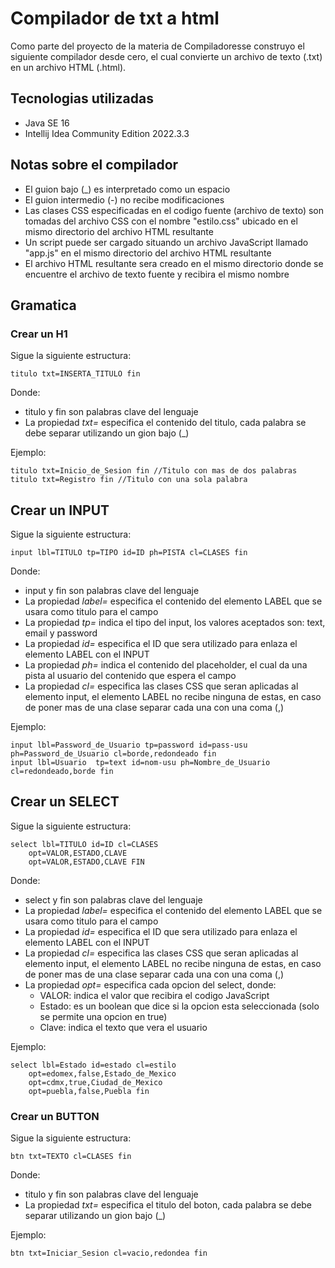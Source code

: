 # Compilador de txt a html

Como parte del proyecto de la materia de Compiladoresse construyo el
siguiente compilador desde cero, el cual convierte un archivo de
texto (.txt) en un archivo HTML (.html).

## Tecnologias utilizadas

-   Java SE 16
-   Intellij Idea Community Edition 2022.3.3

## Notas sobre el compilador

-   El guion bajo (\_) es interpretado como un espacio
-   El guion intermedio (-) no recibe modificaciones
-   Las clases CSS especificadas en el codigo fuente (archivo de texto) son
    tomadas del archivo CSS con el nombre "estilo.css" ubicado en el mismo
    directorio del archivo HTML resultante
-   Un script puede ser cargado situando un archivo JavaScript llamado "app.js"
    en el mismo directorio del archivo HTML resultante
-   El archivo HTML resultante sera creado en el mismo directorio donde se
    encuentre el archivo de texto fuente y recibira el mismo nombre

## Gramatica

### Crear un H1

Sigue la siguiente estructura:

```
titulo txt=INSERTA_TITULO fin
```

Donde:

-   titulo y fin son palabras clave del lenguaje
-   La propiedad _txt=_ especifica el contenido del titulo, cada
    palabra se debe separar utilizando un gion bajo (\_)

Ejemplo:

```
titulo txt=Inicio_de_Sesion fin //Titulo con mas de dos palabras
titulo txt=Registro fin //Titulo con una sola palabra
```

## Crear un INPUT

Sigue la siguiente estructura:

```
input lbl=TITULO tp=TIPO id=ID ph=PISTA cl=CLASES fin
```

Donde:

-   input y fin son palabras clave del lenguaje
-   La propiedad _label=_ especifica el contenido del elemento LABEL que se
    usara como titulo para el campo
-   La propiedad _tp=_ indica el tipo del input, los valores aceptados son:
    text, email y password
-   La propiedad _id=_ especifica el ID que sera utilizado para enlaza el
    elemento LABEL con el INPUT
-   La propiedad _ph=_ indica el contenido del placeholder, el cual da una pista
    al usuario del contenido que espera el campo
-   La propiedad _cl=_ especifica las clases CSS que seran aplicadas al elemento
    input, el elemento LABEL no recibe ninguna de estas, en caso de poner mas de
    una clase separar cada una con una coma (,)

Ejemplo:

```
input lbl=Password_de_Usuario tp=password id=pass-usu ph=Password_de_Usuario cl=borde,redondeado fin
input lbl=Usuario  tp=text id=nom-usu ph=Nombre_de_Usuario cl=redondeado,borde fin
```

## Crear un SELECT

Sigue la siguiente estructura:

```
select lbl=TITULO id=ID cl=CLASES
	opt=VALOR,ESTADO,CLAVE
	opt=VALOR,ESTADO,CLAVE FIN
```

Donde:

-   select y fin son palabras clave del lenguaje
-   La propiedad _label=_ especifica el contenido del elemento LABEL que se
    usara como titulo para el campo
-   La propiedad _id=_ especifica el ID que sera utilizado para enlaza el
    elemento LABEL con el INPUT
-   La propiedad _cl=_ especifica las clases CSS que seran aplicadas al elemento
    input, el elemento LABEL no recibe ninguna de estas, en caso de poner mas de
    una clase separar cada una con una coma (,)
-   La propiedad _opt=_ especifica cada opcion del select, donde:
    -   VALOR: indica el valor que recibira el codigo JavaScript
    -   Estado: es un boolean que dice si la opcion esta seleccionada (solo se
        permite una opcion en true)
    -   Clave: indica el texto que vera el usuario

Ejemplo:

```
select lbl=Estado id=estado cl=estilo
	opt=edomex,false,Estado_de_Mexico
	opt=cdmx,true,Ciudad_de_Mexico
	opt=puebla,false,Puebla fin
```

### Crear un BUTTON

Sigue la siguiente estructura:

```
btn txt=TEXTO cl=CLASES fin
```

Donde:

-   titulo y fin son palabras clave del lenguaje
-   La propiedad _txt=_ especifica el titulo del boton, cada
    palabra se debe separar utilizando un gion bajo (\_)

Ejemplo:

```
btn txt=Iniciar_Sesion cl=vacio,redondea fin
```
